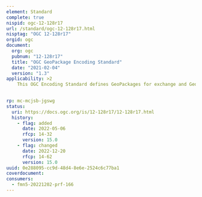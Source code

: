 ```yaml
---
element: Standard
complete: true
nispid: ogc-12-128r17
url: /standard/ogc-12-128r17.html
nisptag: "OGC 12-128r17"
orgid: ogc
document:
  org: ogc
  pubnum: "12-128r17"
  title: "OGC GeoPackage Encoding Standard"
  date: "2021-02-04"
  version: "1.3"
applicability: >2
    This OGC Encoding Standard defines GeoPackages for exchange and GeoPackage SQLite Extensions for direct use of vector geospatial features and / or tile matrix sets of earth images and raster maps at various scales. Direct use means the ability to access and update data in a native storage format without intermediate format translations in an environment (e.g. through an API) that guarantees data model and data set integrity and identical access and update results in response to identical requests from different client applications. GeoPackages are interoperable across all enterprise and personal computing environments, and are particularly useful on mobile devices like cell phones and tablets in communications environments with limited connectivity and bandwidth.

  
rp: mc-mcjsb-jgswg
status:
  uri: https://docs.ogc.org/is/12-128r17/12-128r17.html
  history: 
    - flag: added
      date: 2022-05-06
      rfcp: 14-32
      version: 15.0
    - flag: changed
      date: 2022-12-20
      rfcp: 14-62
      version: 15.0
uuid: 0e288095-cc9d-48d4-8e6e-2524c6c77ba1
coverdocument:
consumers:
  - fmn5-20221202-prf-166
---
```

